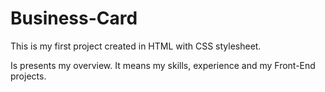 # Business-Card
This is my first project created in HTML with CSS stylesheet.

Is presents my overview. It means my skills, experience and my Front-End projects.
